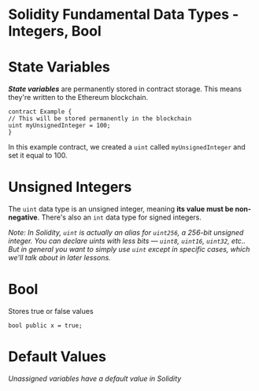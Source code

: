 # Solidity Fundamental Data Types - Integers, Bool

# State Variables

**_State variables_** are permanently stored in contract storage. This means they're written to the Ethereum blockchain.

```solidity
contract Example {
// This will be stored permanently in the blockchain
uint myUnsignedInteger = 100;
}
```

In this example contract, we created a `uint` called `myUnsignedInteger` and set it equal to 100.

# Unsigned Integers

The `uint` data type is an unsigned integer, meaning **its value must be non-negative**. There's also an `int` data type for signed integers.

_Note: In Solidity, `uint` is actually an alias for `uint256`, a 256-bit unsigned integer. You can declare uints with less bits — `uint8`, `uint16`, `uint32`, etc.. But in general you want to simply use `uint` except in specific cases, which we'll talk about in later lessons._

# Bool

Stores true or false values

```solidity
bool public x = true;
```

# Default Values

_Unassigned variables have a default value in Solidity_
